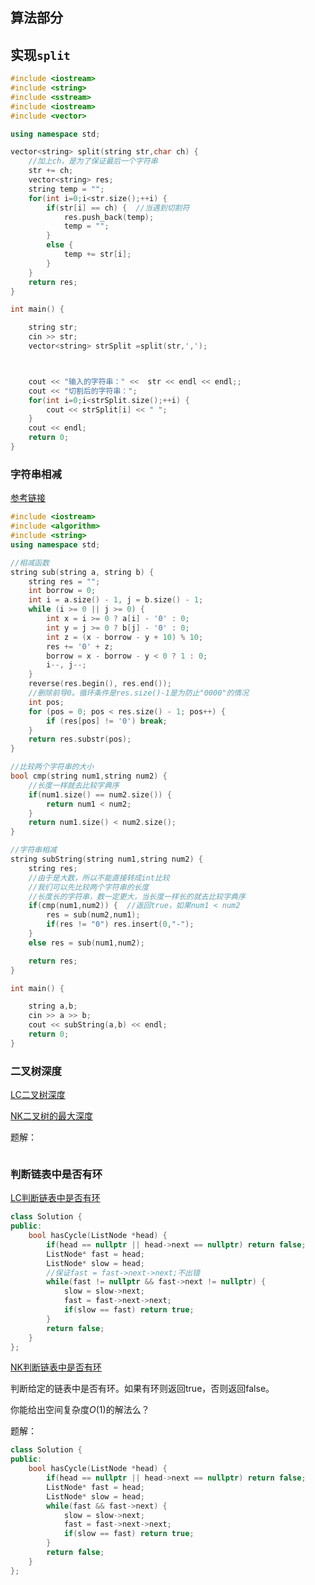 ## 算法部分

## 实现`split`

```cpp
#include <iostream>
#include <string>
#include <sstream>
#include <iostream>
#include <vector>

using namespace std;

vector<string> split(string str,char ch) {
    //加上ch，是为了保证最后一个字符串
    str += ch;
    vector<string> res;
    string temp = "";
    for(int i=0;i<str.size();++i) {
        if(str[i] == ch) {  //当遇到切割符
            res.push_back(temp);
            temp = "";
        }
        else {
            temp += str[i];
        }
    }
    return res;
}

int main() {

    string str;
    cin >> str;
    vector<string> strSplit =split(str,',');



    cout << "输入的字符串：" <<  str << endl << endl;;
    cout << "切割后的字符串：";
    for(int i=0;i<strSplit.size();++i) {
        cout << strSplit[i] << " ";
    }
    cout << endl;
    return 0;
}
```

### 字符串相减

[参考链接](https://mp.weixin.qq.com/s/kCue4c0gnLSw0HosFl_t7w)

```cpp
#include <iostream>
#include <algorithm>
#include <string>
using namespace std;

//相减函数
string sub(string a, string b) {
    string res = "";
    int borrow = 0;
    int i = a.size() - 1, j = b.size() - 1;
    while (i >= 0 || j >= 0) {
        int x = i >= 0 ? a[i] - '0' : 0;
        int y = j >= 0 ? b[j] - '0' : 0;
        int z = (x - borrow - y + 10) % 10;
        res += '0' + z;
        borrow = x - borrow - y < 0 ? 1 : 0;
        i--, j--;
    }
    reverse(res.begin(), res.end());
    //删除前导0。循环条件是res.size()-1是为防止"0000"的情况
    int pos;
    for (pos = 0; pos < res.size() - 1; pos++) {
        if (res[pos] != '0') break;
    }
    return res.substr(pos);
}

//比较两个字符串的大小
bool cmp(string num1,string num2) {
    //长度一样就去比较字典序
    if(num1.size() == num2.size()) {
        return num1 < num2;
    }
    return num1.size() < num2.size();
}

//字符串相减
string subString(string num1,string num2) {
    string res;
    //由于是大数，所以不能直接转成int比较
    //我们可以先比较两个字符串的长度
    //长度长的字符串，数一定更大，当长度一样长的就去比较字典序
    if(cmp(num1,num2)) {  //返回true，如果num1 < num2
        res = sub(num2,num1);
        if(res != "0") res.insert(0,"-");
    }
    else res = sub(num1,num2);

    return res;
}

int main() {

    string a,b;
    cin >> a >> b;
    cout << subString(a,b) << endl;
    return 0;
}
```


### 二叉树深度

[LC二叉树深度](https://leetcode-cn.com/problems/er-cha-shu-de-shen-du-lcof)

[NK二叉树的最大深度](https://www.nowcoder.com/practice/8a2b2bf6c19b4f23a9bdb9b233eefa73?tpId=117&tqId=37721&rp=1&ru=%2Fta%2Fjob-code-high&qru=%2Fta%2Fjob-code-high%2Fquestion-ranking&tab=answerKey)

题解：

```cpp

```


### 判断链表中是否有环

[LC判断链表中是否有环](https://leetcode-cn.com/problems/linked-list-cycle/)

```cpp
class Solution {
public:
    bool hasCycle(ListNode *head) {
        if(head == nullptr || head->next == nullptr) return false;
        ListNode* fast = head;
        ListNode* slow = head;
        //保证fast = fast->next->next;不出错
        while(fast != nullptr && fast->next != nullptr) {
            slow = slow->next;
            fast = fast->next->next;
            if(slow == fast) return true;
        }
        return false;
    }
};
```

[NK判断链表中是否有环](https://www.nowcoder.com/practice/650474f313294468a4ded3ce0f7898b9?tpId=117&tab=answerKey)

判断给定的链表中是否有环。如果有环则返回true，否则返回false。

你能给出空间复杂度$O(1)$的解法么？

题解：

```cpp
class Solution {
public:
    bool hasCycle(ListNode *head) {
        if(head == nullptr || head->next == nullptr) return false;
        ListNode* fast = head;
        ListNode* slow = head;
        while(fast && fast->next) {
            slow = slow->next;
            fast = fast->next->next;
            if(slow == fast) return true;
        }
        return false;
    }
};
```


